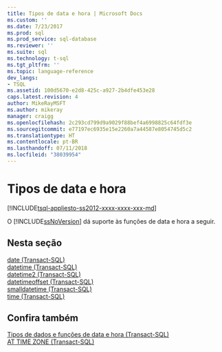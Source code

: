 ```yaml
---
title: Tipos de data e hora | Microsoft Docs
ms.custom: ''
ms.date: 7/23/2017
ms.prod: sql
ms.prod_service: sql-database
ms.reviewer: ''
ms.suite: sql
ms.technology: t-sql
ms.tgt_pltfrm: ''
ms.topic: language-reference
dev_langs:
- TSQL
ms.assetid: 100d5670-e2d8-425c-a927-2b4dfe453e28
caps.latest.revision: 4
author: MikeRayMSFT
ms.author: mikeray
manager: craigg
ms.openlocfilehash: 2c293cd799d9a9029f88bef4a6998825c64fdf3e
ms.sourcegitcommit: e77197ec6935e15e2260a7a44587e8054745d5c2
ms.translationtype: HT
ms.contentlocale: pt-BR
ms.lasthandoff: 07/11/2018
ms.locfileid: "38039954"
---
```

# <a name="date-and-time-types"></a>Tipos de data e hora
[!INCLUDE[tsql-appliesto-ss2012-xxxx-xxxx-xxx-md](../../includes/tsql-appliesto-ss2012-xxxx-xxxx-xxx-md.md)]

O [!INCLUDE[ssNoVersion](../../includes/ssnoversion-md.md)] dá suporte às funções de data e hora a seguir.
  
## <a name="in-this-section"></a>Nesta seção
[date &#40;Transact-SQL&#41;](../../t-sql/data-types/date-transact-sql.md)  
[datetime &#40;Transact-SQL&#41;](../../t-sql/data-types/datetime-transact-sql.md)  
[datetime2 &#40;Transact-SQL&#41;](../../t-sql/data-types/datetime2-transact-sql.md)  
[datetimeoffset &#40;Transact-SQL&#41;](../../t-sql/data-types/datetimeoffset-transact-sql.md)  
[smalldatetime &#40;Transact-SQL&#41;](../../t-sql/data-types/smalldatetime-transact-sql.md)  
[time &#40;Transact-SQL&#41;](../../t-sql/data-types/time-transact-sql.md)
  
## <a name="see-also"></a>Confira também
[Tipos de dados e funções de data e hora &#40;Transact-SQL&#41;](../../t-sql/functions/date-and-time-data-types-and-functions-transact-sql.md)  
[AT TIME ZONE &#40;Transact-SQL&#41;](../../t-sql/queries/at-time-zone-transact-sql.md)
  
  
